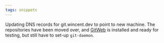 ```yaml
---
tags: snippets
---
```


Updating DNS records for git.wincent.dev to point to new machine. The repositories have been moved over, and [GitWeb](/wiki/GitWeb) is installed and ready for testing, but still have to set-up `git-daemon`.
